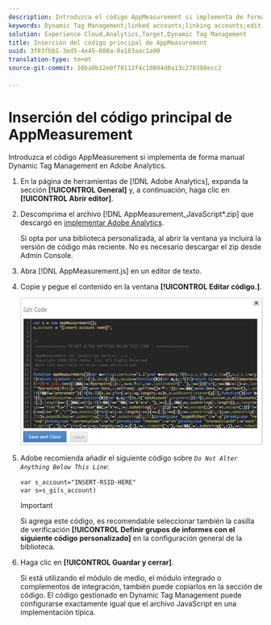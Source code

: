 ```yaml
---
description: Introduzca el código AppMeasurement si implementa de forma manual Dynamic Tag Management en Adobe Analytics.
keywords: Dynamic Tag Management;linked accounts;linking accounts;edit code;appmeasurement;appmeasurement code
solution: Experience Cloud,Analytics,Target,Dynamic Tag Management
title: Inserción del código principal de AppMeasurement
uuid: 3f83fbb1-3ed5-4e45-888a-0a183aac1a90
translation-type: tm+mt
source-git-commit: 16ba0b12e0f70112f4c10804d0a13c278388ecc2

---
```



# Inserción del código principal de AppMeasurement

Introduzca el código AppMeasurement si implementa de forma manual Dynamic Tag Management en Adobe Analytics.

1. En la página de herramientas de [!DNL Adobe Analytics], expanda la sección **[!UICONTROL General]** y, a continuación, haga clic en **[!UICONTROL Abrir editor]**.
1. Descomprima el archivo [!DNL AppMeasurement_JavaScript*.zip] que descargó en [implementar Adobe Analytics](/help/implement/c-implement-with-dtm/t-analytics-deploy.md).

   Si opta por una biblioteca personalizada, al abrir la ventana ya incluirá la versión de código más reciente. No es necesario descargar el zip desde Admin Console.
1. Abra [!DNL AppMeasurement.js] en un editor de texto.
1. Copie y pegue el contenido en la ventana **[!UICONTROL Editar código.]**.

   ![](assets/edit-code.png)

1. Adobe recomienda añadir el siguiente código sobre *`Do Not Alter Anything Below This Line`*:

   ```
   var s_account="INSERT-RSID-HERE"
   var s=s_gi(s_account)
   ```

   >[!IMPORTANT]
   >
   >Si agrega este código, es recomendable seleccionar también la casilla de verificación **[!UICONTROL Definir grupos de informes con el siguiente código personalizado]** en la configuración general de la biblioteca.

1. Haga clic en **[!UICONTROL Guardar y cerrar]**.

   Si está utilizando el módulo de medio, el módulo integrado o complementos de integración, también puede copiarlos en la sección de código. El código gestionado en Dynamic Tag Management puede configurarse exactamente igual que el archivo JavaScript en una implementación típica.

